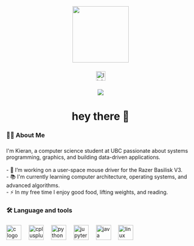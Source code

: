 <div align="center">
  <img height="150" src="https://media2.giphy.com/media/v1.Y2lkPTc5MGI3NjExZm5zbmRzc2p2ZzBpeHp6cms5NzE0a25qdm1vZWJucGI2bnJhOTcydyZlcD12MV9pbnRlcm5hbF9naWZfYnlfaWQmY3Q9Zw/ML15sUZFNyMy0Yv55m/giphy.gif"  />
</div>

###

<div align="center">
  <a href="https://www.linkedin.com/in/kieran-stewart1" target="_blank">
    <img src="https://img.shields.io/static/v1?message=LinkedIn&logo=linkedin&label=&color=0077B5&logoColor=white&labelColor=&style=for-the-badge" height="25" alt="linkedin logo"  />
  </a>
</div>

###

<div align="center">
  <img src="https://visitor-badge.laobi.icu/badge?page_id=keyairen.keyairen&"  />
</div>

###

<h1 align="center">hey there 👋</h1>

###

<h3 align="left">👩‍💻  About Me</h3>

###

<p align="left">I'm Kieran, a computer science student at UBC passionate about systems programming, graphics, and building data-driven applications.<br><br>- 🔭 I’m working on a user-space mouse driver for the Razer Basilisk V3.<br>- 📚 I'm currently learning computer architecture, operating systems, and advanced algorithms.<br>- ⚡ In my free time I enjoy good food, lifting weights, and reading.</p>

###

<h3 align="left">🛠 Language and tools</h3>

###

<div align="left">
  <img src="https://cdn.jsdelivr.net/gh/devicons/devicon/icons/c/c-original.svg" height="40" alt="c logo"  />
  <img width="12" />
  <img src="https://cdn.jsdelivr.net/gh/devicons/devicon/icons/cplusplus/cplusplus-original.svg" height="40" alt="cplusplus logo"  />
  <img width="12" />
  <img src="https://cdn.jsdelivr.net/gh/devicons/devicon/icons/python/python-original.svg" height="40" alt="python logo"  />
  <img width="12" />
  <img src="https://cdn.jsdelivr.net/gh/devicons/devicon/icons/jupyter/jupyter-original.svg" height="40" alt="jupyter logo"  />
  <img width="12" />
  <img src="https://cdn.jsdelivr.net/gh/devicons/devicon/icons/java/java-original.svg" height="40" alt="java logo"  />
  <img width="12" />
  <img src="https://cdn.jsdelivr.net/gh/devicons/devicon/icons/linux/linux-original.svg" height="40" alt="linux logo"  />
</div>

###
